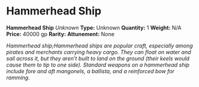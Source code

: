 # Hammerhead Ship

**Hammerhead Ship**
_Unknown_
**Type:** Unknown
**Quantity:** 1
**Weight:** N/A
**Price:** 40000 gp
**Rarity:** 
**Attunement:** None

*Hammerhead ship;Hammerhead ships are popular craft, especially among pirates and merchants carrying heavy cargo. They can float on water and sail across it, but they aren’t built to land on the ground (their keels would cause them to tip to one side). Standard weapons on a hammerhead ship include fore and aft mangonels, a ballista, and a reinforced bow for ramming.*